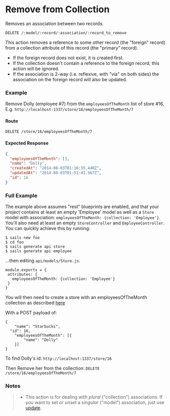 # Remove from Collection

Removes an association between two records.

```
DELETE /:model/:record/:association/:record_to_remove
```

This action removes a reference to some other record (the "foreign" record) from a collection attribute of this record (the "primary" record).

+ If the foreign record does not exist, it is created first.
+ If the collection doesn't contain a reference to the foreign record, this action will be ignored.
+ If the association is 2-way (i.e. reflexive, with "via" on both sides) the association on the foreign record will also be updated.


### Example

Remove Dolly (employee #7) from the `employeesOfTheMonth` list of store #16, E.g. `http://localhost:1337/store/16/employeesOfTheMonth/7`

#### Route
`DELETE /store/16/employeesOfTheMonth/7`

#### Expected Response

```json
{
  "employeesOfTheMonth": [],
  "name": "Dolly",
  "createdAt": "2014-08-03T01:16:35.440Z",
  "updatedAt": "2014-08-03T01:51:41.567Z",
  "id": 16
}
```

### Full Example


The example above assumes "rest" blueprints are enabled, and that your project contains at least an empty 'Employee' model as well as a `Store` model with association: `employeesOfTheMonth: {collection: 'Employee'}`.  You'll also need at least an empty `StoreController` and `EmployeeController`.  You can quickly achieve this by running:

```shell
$ sails new foo
$ cd foo
$ sails generate api store
$ sails generate api employee
```
 
...then editing `api/models/Store.js`.

```
module.exports = {
 attributes: {
   employeesOfTheMonth: {collection: 'Employee'}
 }
}
```

You will then need to create a store with an employeesOfTheMonth collection as described [here](https://github.com/jodonnell-broadsoft/sails-docs/blob/master/reference/blueprint-api/Create.md#create-new-record-while-associating-w-another-new-record-rest)

With a POST payload of:
```
{
	"name": "Starbucks",
  "id": 16,
	"employeesOfTheMonth": [{
		"name": "Dolly"
	}]
}
```

To find Dolly's id: ```http://localhost:1337/store/16```

Then Remove her from the collection: `DELETE /store/16/employeesOfTheMonth/7`

### Notes

> + This action is for dealing with _plural_ ("collection") associations.  If you want to set or unset a _singular_ ("model") association, just use [update](http://sailsjs.org/documentation/reference/blueprint-api/Update.html).

<docmeta name="uniqueID" value="Remove2294521">
<docmeta name="displayName" value="remove from">
